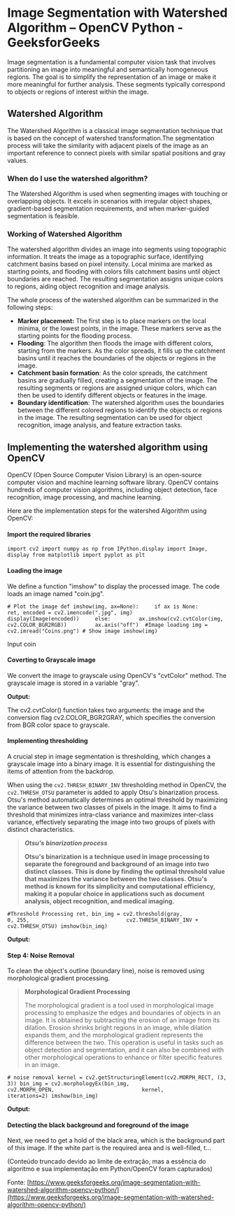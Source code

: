 # Image Segmentation with Watershed Algorithm – OpenCV Python - GeeksforGeeks

Image segmentation is a fundamental computer vision task that involves partitioning an image into meaningful and semantically homogeneous regions. The goal is to simplify the representation of an image or make it more meaningful for further analysis. These segments typically correspond to objects or regions of interest within the image.

## Watershed Algorithm

The Watershed Algorithm is a classical image segmentation technique that is based on the concept of watershed transformation.The segmentation process will take the similarity with adjacent pixels of the image as an important reference to connect pixels with similar spatial positions and gray values.

### ****When do I use the watershed algorithm?****

The Watershed Algorithm is used when segmenting images with touching or overlapping objects. It excels in scenarios with irregular object shapes, gradient-based segmentation requirements, and when marker-guided segmentation is feasible.

### Working of Watershed Algorithm

The watershed algorithm divides an image into segments using topographic information. It treats the image as a topographic surface, identifying catchment basins based on pixel intensity. Local minima are marked as starting points, and flooding with colors fills catchment basins until object boundaries are reached. The resulting segmentation assigns unique colors to regions, aiding object recognition and image analysis.

The whole process of the watershed algorithm can be summarized in the following steps:

*   ****Marker placement:**** The first step is to place markers on the local minima, or the lowest points, in the image. These markers serve as the starting points for the flooding process.
*   ****Flooding****: The algorithm then floods the image with different colors, starting from the markers. As the color spreads, it fills up the catchment basins until it reaches the boundaries of the objects or regions in the image.
*   ****Catchment basin formation****: As the color spreads, the catchment basins are gradually filled, creating a segmentation of the image. The resulting segments or regions are assigned unique colors, which can then be used to identify different objects or features in the image.
*   ****Boundary identification****: The watershed algorithm uses the boundaries between the different colored regions to identify the objects or regions in the image. The resulting segmentation can be used for object recognition, image analysis, and feature extraction tasks.

## Implementing the watershed algorithm using OpenCV

OpenCV (Open Source Computer Vision Library) is an open-source computer vision and machine learning software library. OpenCV contains hundreds of computer vision algorithms, including object detection, face recognition, image processing, and machine learning.

Here are the implementation steps for the watershed Algorithm using OpenCV:

#### Import the required libraries

`import cv2 import numpy as np from IPython.display import Image, display from matplotlib import pyplot as plt`

#### Loading the image

We define a function "imshow" to display the processed image. The code loads an image named "coin.jpg".

`# Plot the image def imshow(img, ax=None):     if ax is None:         ret, encoded = cv2.imencode(".jpg", img)         display(Image(encoded))     else:         ax.imshow(cv2.cvtColor(img, cv2.COLOR_BGR2RGB))         ax.axis("off")  #Image loading img = cv2.imread("Coins.png") # Show image imshow(img)`

Input coin

#### Coverting to Grayscale image

We convert the image to grayscale using OpenCV's "cvtColor" method. The grayscale image is stored in a variable "gray".

****Output:****

The cv2.cvtColor() function takes two arguments: the image and the conversion flag cv2.COLOR_BGR2GRAY, which specifies the conversion from BGR color space to grayscale.

#### Implementing thresholding

A crucial step in image segmentation is thresholding, which changes a grayscale image into a binary image. It is essential for distinguishing the items of attention from the backdrop.

When using the `cv2.THRESH_BINARY_INV` thresholding method in OpenCV, the `cv2.THRESH_OTSU` parameter is added to apply Otsu's binarization process. Otsu's method automatically determines an optimal threshold by maximizing the variance between two classes of pixels in the image. It aims to find a threshold that minimizes intra-class variance and maximizes inter-class variance, effectively separating the image into two groups of pixels with distinct characteristics.

> _****Otsu's binarization process****_
> 
> __Otsu's binarization is a technique used in image processing to separate the foreground and background of an image into two distinct classes. This is done by finding the optimal threshold value that maximizes the variance between the two classes. Otsu's method is known for its simplicity and computational efficiency, making it a popular choice in applications such as document analysis, object recognition, and medical imaging.__

`#Threshold Processing ret, bin_img = cv2.threshold(gray,                              0, 255,                               cv2.THRESH_BINARY_INV + cv2.THRESH_OTSU) imshow(bin_img)`

****Output:****

#### ****Step 4: Noise Removal****

To clean the object's outline (boundary line), noise is removed using morphological gradient processing.

> ****Morphological Gradient Processing****
> 
> The morphological gradient is a tool used in morphological image processing to emphasize the edges and boundaries of objects in an image. It is obtained by subtracting the erosion of an image from its dilation. Erosion shrinks bright regions in an image, while dilation expands them, and the morphological gradient represents the difference between the two. This operation is useful in tasks such as object detection and segmentation, and it can also be combined with other morphological operations to enhance or filter specific features in an image.

`# noise removal kernel = cv2.getStructuringElement(cv2.MORPH_RECT, (3, 3)) bin_img = cv2.morphologyEx(bin_img,                             cv2.MORPH_OPEN,                            kernel,                            iterations=2) imshow(bin_img)`

****Output:****

#### Detecting the black background and foreground of the image

Next, we need to get a hold of the black area, which is the background part of this image. If the white part is the required area and is well-filled, t...

(Conteúdo truncado devido ao limite de extração, mas a essência do algoritmo e sua implementação em Python/OpenCV foram capturados)

Fonte: [https://www.geeksforgeeks.org/image-segmentation-with-watershed-algorithm-opencv-python/](https://www.geeksforgeeks.org/image-segmentation-with-watershed-algorithm-opencv-python/)

